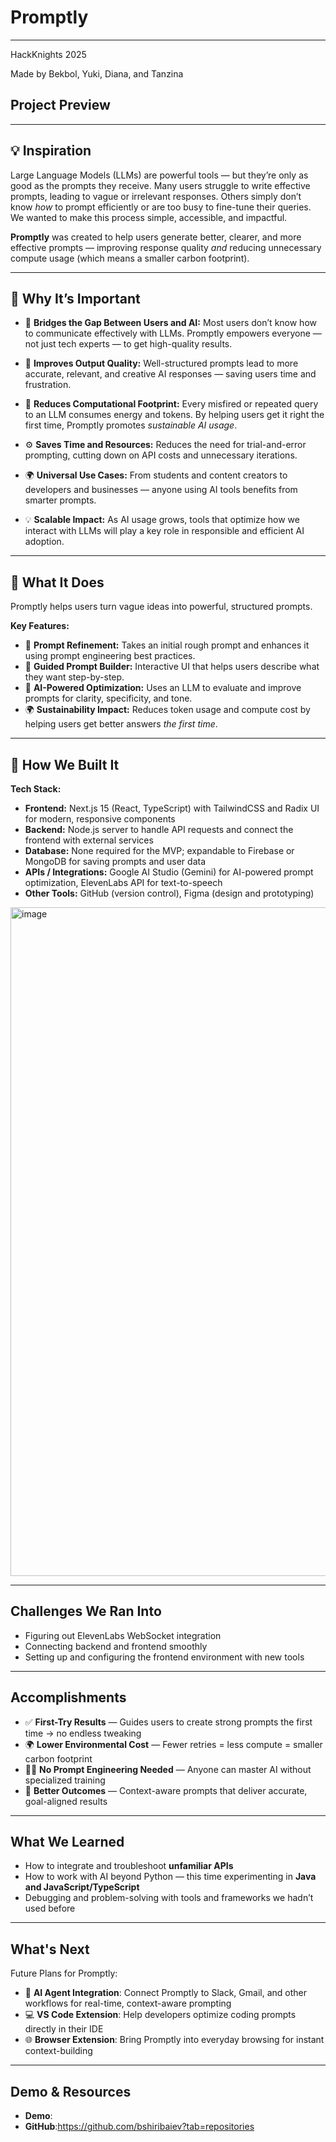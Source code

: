 # Promptly

---
HackKnights 2025 

Made by Bekbol, Yuki, Diana, and Tanzina

## Project Preview

---

## 💡 Inspiration
Large Language Models (LLMs) are powerful tools — but they’re only as good as the prompts they receive. Many users struggle to write effective prompts, leading to vague or irrelevant responses. Others simply don’t know *how* to prompt efficiently or are too busy to fine-tune their queries. We wanted to make this process simple, accessible, and impactful.  

**Promptly** was created to help users generate better, clearer, and more effective prompts — improving response quality *and* reducing unnecessary compute usage (which means a smaller carbon footprint).

---

## 🧭 Why It’s Important

- 💬 **Bridges the Gap Between Users and AI:** Most users don’t know how to communicate effectively with LLMs. Promptly empowers everyone — not just tech experts — to get high-quality results.

- 🧠 **Improves Output Quality:** Well-structured prompts lead to more accurate, relevant, and creative AI responses — saving users time and frustration.

- 🌱 **Reduces Computational Footprint:** Every misfired or repeated query to an LLM consumes energy and tokens. By helping users get it right the first time, Promptly promotes *sustainable AI usage*.

- ⚙️ **Saves Time and Resources:** Reduces the need for trial-and-error prompting, cutting down on API costs and unnecessary iterations.

- 🌍 **Universal Use Cases:** From students and content creators to developers and businesses — anyone using AI tools benefits from smarter prompts.

- 💡 **Scalable Impact:** As AI usage grows, tools that optimize how we interact with LLMs will play a key role in responsible and efficient AI adoption.

---

## 🚀 What It Does
Promptly helps users turn vague ideas into powerful, structured prompts.  

**Key Features:**
- 🧠 **Prompt Refinement:** Takes an initial rough prompt and enhances it using prompt engineering best practices.  
- 💬 **Guided Prompt Builder:** Interactive UI that helps users describe what they want step-by-step.  
- 🎯 **AI-Powered Optimization:** Uses an LLM to evaluate and improve prompts for clarity, specificity, and tone.  
- 🌍 **Sustainability Impact:** Reduces token usage and compute cost by helping users get better answers *the first time*.  

---

## 🧠 How We Built It

**Tech Stack:**
- **Frontend:** Next.js 15 (React, TypeScript) with TailwindCSS and Radix UI for modern, responsive components
- **Backend:** Node.js server to handle API requests and connect the frontend with external services
- **Database:** None required for the MVP; expandable to Firebase or MongoDB for saving prompts and user data
- **APIs / Integrations:** Google AI Studio (Gemini) for AI-powered prompt optimization, ElevenLabs API for text-to-speech
- **Other Tools:** GitHub (version control), Figma (design and prototyping)

<img width="1924" height="1070" alt="image" src="https://github.com/user-attachments/assets/89e2b389-6617-488b-b2c5-970be9c7502d" />

---

## Challenges We Ran Into
- Figuring out ElevenLabs WebSocket integration
- Connecting backend and frontend smoothly
- Setting up and configuring the frontend environment with new tools
---

## Accomplishments
- ✅ **First-Try Results** — Guides users to create strong prompts the first time → no endless tweaking
- 🌍 **Lower Environmental Cost** — Fewer retries = less compute = smaller carbon footprint
- 🧑‍🏫 **No Prompt Engineering Needed** — Anyone can master AI without specialized training
- 🎯 **Better Outcomes** — Context-aware prompts that deliver accurate, goal-aligned results
---

## What We Learned
- How to integrate and troubleshoot **unfamiliar APIs**
- How to work with AI beyond Python — this time experimenting in **Java and JavaScript/TypeScript**
- Debugging and problem-solving with tools and frameworks we hadn’t used before

---

## What's Next
Future Plans for Promptly:
- 🤖 **AI Agent Integration**: Connect Promptly to Slack, Gmail, and other workflows for real-time, context-aware prompting
- 💻 **VS Code Extension**: Help developers optimize coding prompts directly in their IDE
- 🌐 **Browser Extension**: Bring Promptly into everyday browsing for instant context-building
---

## Demo & Resources
- **Demo**:
- **GitHub**:https://github.com/bshiribaiev?tab=repositories 
